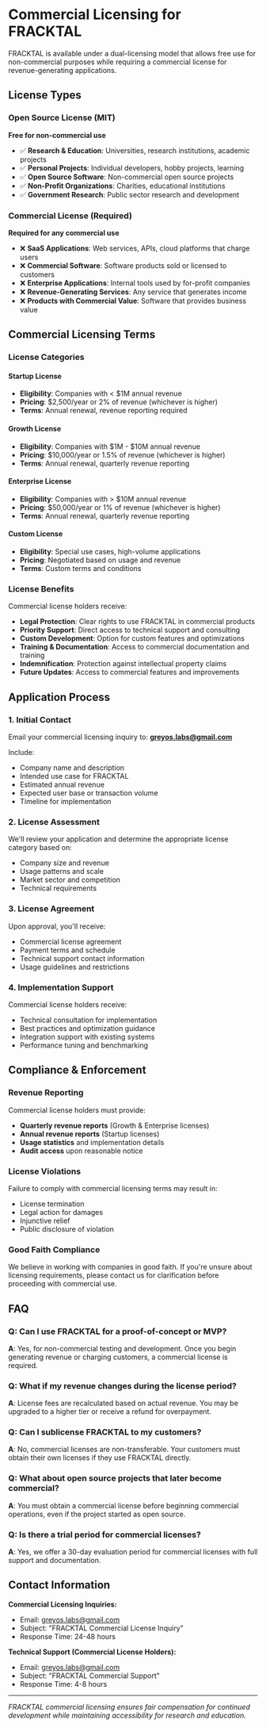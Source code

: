 # Commercial Licensing for FRACKTAL

FRACKTAL is available under a dual-licensing model that allows free use for non-commercial purposes while requiring a commercial license for revenue-generating applications.

## License Types

### Open Source License (MIT)
**Free for non-commercial use**

- ✅ **Research & Education**: Universities, research institutions, academic projects
- ✅ **Personal Projects**: Individual developers, hobby projects, learning
- ✅ **Open Source Software**: Non-commercial open source projects
- ✅ **Non-Profit Organizations**: Charities, educational institutions
- ✅ **Government Research**: Public sector research and development

### Commercial License (Required)
**Required for any commercial use**

- ❌ **SaaS Applications**: Web services, APIs, cloud platforms that charge users
- ❌ **Commercial Software**: Software products sold or licensed to customers
- ❌ **Enterprise Applications**: Internal tools used by for-profit companies
- ❌ **Revenue-Generating Services**: Any service that generates income
- ❌ **Products with Commercial Value**: Software that provides business value

## Commercial Licensing Terms

### License Categories

#### **Startup License**
- **Eligibility**: Companies with < $1M annual revenue
- **Pricing**: $2,500/year or 2% of revenue (whichever is higher)
- **Terms**: Annual renewal, revenue reporting required

#### **Growth License**
- **Eligibility**: Companies with $1M - $10M annual revenue
- **Pricing**: $10,000/year or 1.5% of revenue (whichever is higher)
- **Terms**: Annual renewal, quarterly revenue reporting

#### **Enterprise License**
- **Eligibility**: Companies with > $10M annual revenue
- **Pricing**: $50,000/year or 1% of revenue (whichever is higher)
- **Terms**: Annual renewal, quarterly revenue reporting

#### **Custom License**
- **Eligibility**: Special use cases, high-volume applications
- **Pricing**: Negotiated based on usage and revenue
- **Terms**: Custom terms and conditions

### License Benefits

Commercial license holders receive:

- **Legal Protection**: Clear rights to use FRACKTAL in commercial products
- **Priority Support**: Direct access to technical support and consulting
- **Custom Development**: Option for custom features and optimizations
- **Training & Documentation**: Access to commercial documentation and training
- **Indemnification**: Protection against intellectual property claims
- **Future Updates**: Access to commercial features and improvements

## Application Process

### 1. Initial Contact
Email your commercial licensing inquiry to: **greyos.labs@gmail.com**

Include:
- Company name and description
- Intended use case for FRACKTAL
- Estimated annual revenue
- Expected user base or transaction volume
- Timeline for implementation

### 2. License Assessment
We'll review your application and determine the appropriate license category based on:
- Company size and revenue
- Usage patterns and scale
- Market sector and competition
- Technical requirements

### 3. License Agreement
Upon approval, you'll receive:
- Commercial license agreement
- Payment terms and schedule
- Technical support contact information
- Usage guidelines and restrictions

### 4. Implementation Support
Commercial license holders receive:
- Technical consultation for implementation
- Best practices and optimization guidance
- Integration support with existing systems
- Performance tuning and benchmarking

## Compliance & Enforcement

### Revenue Reporting
Commercial license holders must provide:
- **Quarterly revenue reports** (Growth & Enterprise licenses)
- **Annual revenue reports** (Startup licenses)
- **Usage statistics** and implementation details
- **Audit access** upon reasonable notice

### License Violations
Failure to comply with commercial licensing terms may result in:
- License termination
- Legal action for damages
- Injunctive relief
- Public disclosure of violation

### Good Faith Compliance
We believe in working with companies in good faith. If you're unsure about licensing requirements, please contact us for clarification before proceeding with commercial use.

## FAQ

### Q: Can I use FRACKTAL for a proof-of-concept or MVP?
**A**: Yes, for non-commercial testing and development. Once you begin generating revenue or charging customers, a commercial license is required.

### Q: What if my revenue changes during the license period?
**A**: License fees are recalculated based on actual revenue. You may be upgraded to a higher tier or receive a refund for overpayment.

### Q: Can I sublicense FRACKTAL to my customers?
**A**: No, commercial licenses are non-transferable. Your customers must obtain their own licenses if they use FRACKTAL directly.

### Q: What about open source projects that later become commercial?
**A**: You must obtain a commercial license before beginning commercial operations, even if the project started as open source.

### Q: Is there a trial period for commercial licenses?
**A**: Yes, we offer a 30-day evaluation period for commercial licenses with full support and documentation.

## Contact Information

**Commercial Licensing Inquiries:**
- Email: greyos.labs@gmail.com
- Subject: "FRACKTAL Commercial License Inquiry"
- Response Time: 24-48 hours

**Technical Support (Commercial License Holders):**
- Email: greyos.labs@gmail.com
- Subject: "FRACKTAL Commercial Support"
- Response Time: 4-8 hours

---

*FRACKTAL commercial licensing ensures fair compensation for continued development while maintaining accessibility for research and education.* 